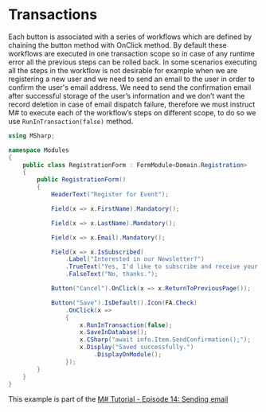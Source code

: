 # Transactions

Each button is associated with a series of workflows which are defined by chaining the button method with OnClick method. By default these workflows are executed in one transaction scope so in case of any runtime error all the previous steps can be rolled back. In some scenarios executing all the steps in the workflow is not desirable for example when we are registering a new user and we need to send an email to the user in order to confirm the user's email address. We need to send the confirmation email after successful storage of the user’s information and we don’t want the record deletion in case of email dispatch failure, therefore we must instruct M# to execute each of the workflow’s steps on different scope, to do so we use `RunInTransaction(false)` method. 

```csharp
using MSharp;

namespace Modules
{
    public class RegistrationForm : FormModule<Domain.Registration>
    {
        public RegistrationForm()
        {
            HeaderText("Register for Event");

            Field(x => x.FirstName).Mandatory();

            Field(x => x.LastName).Mandatory();

            Field(x => x.Email).Mandatory();

            Field(x => x.IsSubscribed)
                .Label("Interested in our Newsletter?")
                .TrueText("Yes, I'd like to subscribe and receive your newsletter")
                .FalseText("No, thanks.");

            Button("Cancel").OnClick(x => x.ReturnToPreviousPage());

            Button("Save").IsDefault().Icon(FA.Check)
                .OnClick(x =>
                {
                    x.RunInTransaction(false);
                    x.SaveInDatabase();
                    x.CSharp("await info.Item.SendConfirmation();");
                    x.Display("Saved successfully.")
                        .DisplayOnModule();
                });
        }
    }
}
```

This example is part of the [M# Tutorial - Episode 14: Sending email ](/Tutorials/14/README)